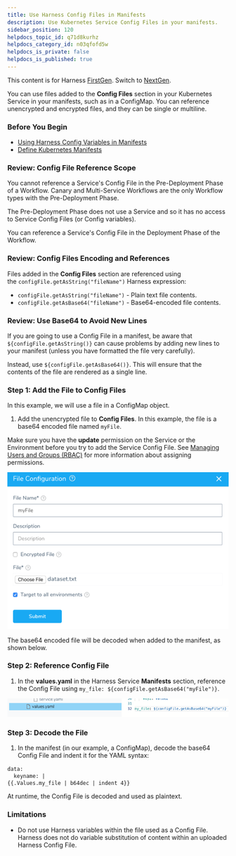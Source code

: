 ```yaml
---
title: Use Harness Config Files in Manifests
description: Use Kubernetes Service Config Files in your manifests.
sidebar_position: 120
helpdocs_topic_id: q71d8kurhz
helpdocs_category_id: n03qfofd5w
helpdocs_is_private: false
helpdocs_is_published: true
---
```


This content is for Harness [FirstGen](../../../getting-started/harness-first-gen-vs-harness-next-gen.md). Switch to [NextGen](https://docs.harness.io/category/kubernetes).

You can use files added to the **Config Files** section in your Kubernetes Service in your manifests, such as in a ConfigMap. You can reference unencrypted and encrypted files, and they can be single or multiline.


### Before You Begin

* [Using Harness Config Variables in Manifests](using-harness-config-variables-in-manifests.md)
* [Define Kubernetes Manifests](define-kubernetes-manifests.md)

### Review: Config File Reference Scope

You cannot reference a Service's Config File in the Pre-Deployment Phase of a Workflow. Canary and Multi-Service Workflows are the only Workflow types with the Pre-Deployment Phase.

The Pre-Deployment Phase does not use a Service and so it has no access to Service Config Files (or Config variables).

You can reference a Service's Config File in the Deployment Phase of the Workflow.

### Review: Config Files Encoding and References

Files added in the **Config Files** section are referenced using the `configFile.getAsString("fileName")` Harness expression:

* `configFile.getAsString("fileName")` - Plain text file contents.
* `configFile.getAsBase64("fileName")` - Base64-encoded file contents.

### Review: Use Base64 to Avoid New Lines

If you are going to use a Config File in a manifest, be aware that `${configFile.getAsString()}` can cause problems by adding new lines to your manifest (unless you have formatted the file very carefully).

Instead, use `${configFile.getAsBase64()}`. This will ensure that the contents of the file are rendered as a single line.

### Step 1: Add the File to Config Files

In this example, we will use a file in a ConfigMap object.

1. Add the unencrypted file to **Config Files**. In this example, the file is a base64 encoded file named `myFile`.

  Make sure you have the **update** permission on the Service or the Environment before you try to add the Service Config File. See [Managing Users and Groups (RBAC)](../../firstgen-platform/security/access-management-howtos/users-and-permissions.md) for more information about assigning permissions.

  ![](./static/using-harness-config-files-in-manifests-102.png)

The base64 encoded file will be decoded when added to the manifest, as shown below.

### Step 2: Reference Config File

1. In the **values.yaml** in the Harness Service **Manifests** section, reference the Config File using `my_file: ${configFile.getAsBase64("myFile")}`.

  ![](./static/using-harness-config-files-in-manifests-103.png)

### Step 3: Decode the File

1. In the manifest (in our example, a ConfigMap), decode the base64 Config File and indent it for the YAML syntax:

  ```
  data:  
    keyname: |  
  {{.Values.my_file | b64dec | indent 4}}
  ```
  
At runtime, the Config File is decoded and used as plaintext.

### Limitations

* Do not use Harness variables within the file used as a Config File. Harness does not do variable substitution of content within an uploaded Harness Config File.

